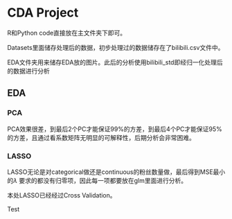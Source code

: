 # CDA Project

R和Python code直接放在主文件夹下即可。

Datasets里面储存处理后的数据，初步处理过的数据储存在了bilibili.csv文件中。

EDA文件夹用来储存EDA放的图片。此后的分析使用bilibili_std即经归一化处理后的数据进行分析

## EDA

### PCA

PCA效果很差，到最后2个PC才能保证99%的方差，到最后4个PC才能保证95%的方差，且通过看系数矩阵无明显的可解释性，后期分析会非常困难。

### LASSO

LASSO无论是对categorical做还是continuous的粉丝数量做，最后得到MSE最小的$\lambda$ 要求的都没有归零项，因此每一项都要放在glm里面进行分析。

本处LASSO已经经过Cross Validation。

Test